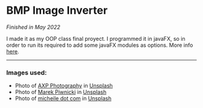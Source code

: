 # BMP Image Inverter

*Finished in May 2022*

I made it as my OOP class final proyect. I programmed it in javaFX, so in order to run its required to add some javaFX modules as options. More info [here](https://openjfx.io/openjfx-docs/).

---

### Images used:

* Photo of <a href="https://unsplash.com/@axpphotography?utm_source=unsplash&utm_medium=referral&utm_content=creditCopyText">AXP Photography</a> in <a href="https://unsplash.com/es?utm_source=unsplash&utm_medium=referral&utm_content=creditCopyText">Unsplash</a>
* Photo of <a href="https://unsplash.com/@marekpiwnicki?utm_source=unsplash&utm_medium=referral&utm_content=creditCopyText">Marek Piwnicki</a> in <a href="https://unsplash.com/es?utm_source=unsplash&utm_medium=referral&utm_content=creditCopyText">Unsplash</a>
* Photo of <a href="https://unsplash.com/@micheile?utm_source=unsplash&utm_medium=referral&utm_content=creditCopyText">micheile dot com</a> in <a href="https://unsplash.com/es?utm_source=unsplash&utm_medium=referral&utm_content=creditCopyText">Unsplash</a>
  
